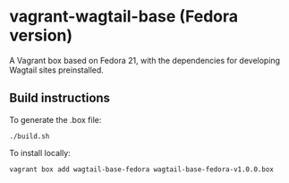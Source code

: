 vagrant-wagtail-base (Fedora version)
=====================================

A Vagrant box based on Fedora 21, with the dependencies for developing Wagtail
sites preinstalled.


Build instructions
------------------
To generate the .box file:

    ./build.sh

To install locally:

    vagrant box add wagtail-base-fedora wagtail-base-fedora-v1.0.0.box
